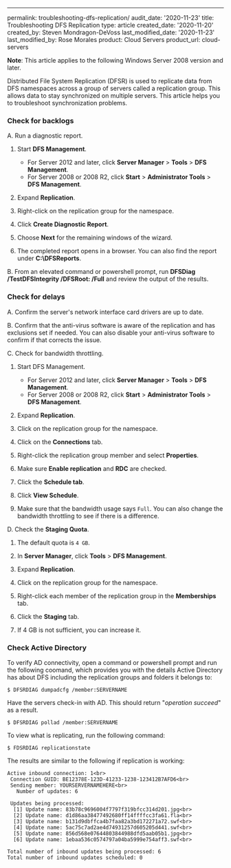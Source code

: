 ---
permalink: troubleshooting-dfs-replication/
audit_date: '2020-11-23'
title: Troubleshooting DFS Replication
type: article
created_date: '2020-11-20'
created_by: Steven Mondragon-DeVoss
last_modified_date: '2020-11-23'
last_modified_by: Rose Morales
product: Cloud Servers
product_url: cloud-servers

**Note**: This article applies to the following Windows Server 2008 version and later.

Distributed File System Replication (DFSR) is used to replicate data from DFS namespaces across a group of servers called a replication group.
This allows data to stay synchronized on multiple servers. This article helps you to troubleshoot synchronization problems.

### Check for backlogs

A. Run a diagnostic report.

   1. Start **DFS Management**.

      - For Server 2012 and later, click **Server Manager** > **Tools** > **DFS Management**.
      - For Server 2008 or 2008 R2, click **Start** > **Administrator Tools** > **DFS Management**.

   2. Expand **Replication**.

   3. Right-click on the replication group for the namespace.

   4. Click **Create Diagnostic Report**.

   5. Choose **Next** for the remaining windows of the wizard.

   6. The completed report opens in a browser. You can also find the report under **C:\DFSReports**.

B. From an elevated command or powershell prompt, run **DFSDiag \/TestDFSIntegrity \/DFSRoot:<DFS root path> \/Full** and review the output of the results.

### Check for delays

A. Confirm the server's network interface card drivers are up to date.

B. Confirm that the anti-virus software is aware of the replication and has exclusions set if needed. You can also disable your anti-virus
   software to confirm if that corrects the issue.

C. Check for bandwidth throttling.

   1. Start DFS Management.

      - For Server 2012 and later, click **Server Manager** > **Tools** > **DFS Management**.
      - For Server 2008 or 2008 R2, click **Start** > **Administrator Tools** > **DFS Management**.

   2. Expand **Replication**.

   3. Click on the replication group for the namespace.

   4. Click on the **Connections** tab.

   5. Right-click the replication group member and select **Properties**.

   6. Make sure **Enable replication** and **RDC** are checked.

   7. Click the **Schedule tab**.

   8. Click **View Schedule**.

   9. Make sure that the bandwidth usage says `Full`. You can also change the bandwidth throttling to see if there is a difference.

D. Check the **Staging Quota**.

   1. The default quota is `4 GB`.

   2. In **Server Manager**, click **Tools** > **DFS Management**.

   3. Expand **Replication**.

   4. Click on the replication group for the namespace.

   5. Right-click each member of the replication group in the **Memberships** tab.

   6. Click the **Staging** tab.

   7. If 4 GB is not sufficient, you can increase it.

### Check Active Directory

To verify AD connectivity, open a command or powershell prompt and run the following coomand, which provides
you with the details Active Directory has about DFS including the replication groups and folders it belongs to:

    $ DFSRDIAG dumpadcfg /member:SERVERNAME

Have the servers check-in with AD. This should return "*operation succeed*" as a result.

    $ DFSRDIAG pollad /member:SERVERNAME

To view what is replicating, run the following command:

    $ FDSRDIAG replicationstate

The results are similar to the following if replication is working:

    Active inbound connection: 1<br>
     Connection GUID: BE12378E-123D-41233-1238-123412B7AFD6<br>
     Sending member: YOURSERVERNAMEHERE<br>
       Number of updates: 6
     
     Updates being processed:
      [1] Update name: 83b78c9696004f7797f319bfcc314d201.jpg<br>
      [2] Update name: d1d86aa38477492680ff14ffffcc3fa61.fla<br>
      [3] Update name: b131d9dbffca4b7faa82a3bd172271a72.swf<br>
      [4] Update name: 5ac75c7ad2ae4d74931257d605205d441.swf<br>
      [5] Update name: 856d568e07644803844988dfd5aab05b1.jpg<br>
      [6] Update name: 1ebaa536c0574797a04ba5999e754aff3.swf<br>
    
    Total number of inbound updates being processed: 6
    Total number of inbound updates scheduled: 0
